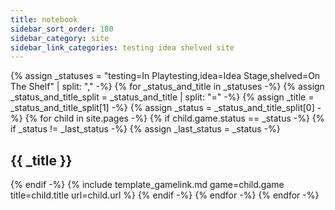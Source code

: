 ```yaml
---
title: notebook
sidebar_sort_order: 180
sidebar_category: site
sidebar_link_categories: testing idea shelved site
---
```

{% assign _statuses = "testing=In Playtesting,idea=Idea Stage,shelved=On The Shelf" | split: "," -%}
{% for _status_and_title in _statuses -%}
{%   assign _status_and_title_split = _status_and_title | split: "=" -%}
{%   assign _title = _status_and_title_split[1] -%}
{%   assign _status = _status_and_title_split[0] -%}
{%   for child in site.pages -%}
{%     if child.game.status == _status -%}
{%       if _status != _last_status -%}
{%         assign _last_status = _status -%}

## {{ _title }}

{%       endif -%}
{%       include template_gamelink.md game=child.game title=child.title url=child.url %}
{%     endif -%}
{%   endfor -%}
{% endfor -%}

